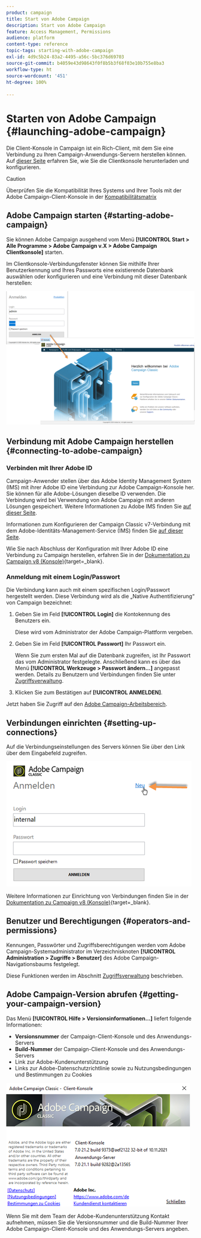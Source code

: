 ```yaml
---
product: campaign
title: Start von Adobe Campaign
description: Start von Adobe Campaign
feature: Access Management, Permissions
audience: platform
content-type: reference
topic-tags: starting-with-adobe-campaign
exl-id: 4d9c5b24-83a2-4495-a56c-5bc376d69703
source-git-commit: b4059e43d98643f0f8b5b3f68f03e10b755e8ba3
workflow-type: ht
source-wordcount: '451'
ht-degree: 100%

---
```


# Starten von Adobe Campaign {#launching-adobe-campaign}

Die Client-Konsole in Campaign ist ein Rich-Client, mit dem Sie eine Verbindung zu Ihren Campaign-Anwendungs-Servern herstellen können. Auf [dieser Seite](../../installation/using/installing-the-client-console.md) erfahren Sie, wie Sie die Clientkonsole herunterladen und konfigurieren.

>[!CAUTION]
>
>Überprüfen Sie die Kompatibilität Ihres Systems und Ihrer Tools mit der Adobe Campaign-Client-Konsole in der [Kompatibilitätsmatrix](../../rn/using/compatibility-matrix.md#ClientConsoleoperatingsystems)

## Adobe Campaign starten {#starting-adobe-campaign}

Sie können Adobe Campaign ausgehend vom Menü **[!UICONTROL Start > Alle Programme > Adobe Campaign v.X > Adobe Campaign Clientkonsole]** starten.

Im Clientkonsole-Verbindungsfenster können Sie mithilfe Ihrer Benutzerkennung und Ihres Passworts eine existierende Datenbank auswählen oder konfigurieren und eine Verbindung mit dieser Datenbank herstellen:

![](assets/acc-logon.png)

## Verbindung mit Adobe Campaign herstellen {#connecting-to-adobe-campaign}

### Verbinden mit Ihrer Adobe ID

Campaign-Anwender stellen über das Adobe Identity Management System (IMS) mit ihrer Adobe ID eine Verbindung zur Adobe Campaign-Konsole her. Sie können für alle Adobe-Lösungen dieselbe ID verwenden. Die Verbindung wird bei Verwendung von Adobe Campaign mit anderen Lösungen gespeichert. Weitere Informationen zu Adobe IMS finden Sie [auf dieser Seite](https://helpx.adobe.com/de/enterprise/using/identity.html).

Informationen zum Konfigurieren der Campaign Classic v7-Verbindung mit dem Adobe-Identitäts-Management-Service (IMS) finden Sie [auf dieser Seite](../../integrations/using/about-adobe-id.md).

Wie Sie nach Abschluss der Konfiguration mit Ihrer Adobe ID eine Verbindung zu Campaign herstellen, erfahren Sie in der [Dokumentation zu Campaign v8 (Konsole)](https://experienceleague.adobe.com/de/docs/campaign/campaign-v8/new/connect){target=_blank}.


### Anmeldung mit einem Login/Passwort

Die Verbindung kann auch mit einem spezifischen Login/Passwort hergestellt werden. Diese Verbindung wird als die „Native Authentifizierung“ von Campaign bezeichnet:

1. Geben Sie im Feld **[!UICONTROL Login]** die Kontokennung des Benutzers ein.

   Diese wird vom Administrator der Adobe Campaign-Plattform vergeben.

1. Geben Sie im Feld **[!UICONTROL Passwort]** Ihr Passwort ein.

   Wenn Sie zum ersten Mal auf die Datenbank zugreifen, ist Ihr Passwort das vom Administrator festgelegte. Anschließend kann es über das Menü **[!UICONTROL Werkzeuge > Passwort ändern...]** angepasst werden. Details zu Benutzern und Verbindungen finden Sie unter [Zugriffsverwaltung](../../platform/using/access-management.md).

1. Klicken Sie zum Bestätigen auf **[!UICONTROL ANMELDEN]**.

Jetzt haben Sie Zugriff auf den [Adobe Campaign-Arbeitsbereich](../../platform/using/adobe-campaign-workspace.md).

## Verbindungen einrichten {#setting-up-connections}

Auf die Verbindungseinstellungen des Servers können Sie über den Link über dem Eingabefeld zugreifen.

![](assets/s_ncs_user_connections_management.png)

Weitere Informationen zur Einrichtung von Verbindungen finden Sie in der [Dokumentation zu Campaign v8 (Konsole)](https://experienceleague.adobe.com/de/docs/campaign/campaign-v8/new/connect#create-your-connection){target=_blank}.

## Benutzer und Berechtigungen {#operators-and-permissions}

Kennungen, Passwörter und Zugriffsberechtigungen werden vom Adobe Campaign-Systemadministrator im Verzeichnisknoten **[!UICONTROL Administration > Zugriffe > Benutzer]** des Adobe Campaign-Navigationsbaums festgelegt.

Diese Funktionen werden im Abschnitt [Zugriffsverwaltung](../../platform/using/access-management.md) beschrieben.

## Adobe Campaign-Version abrufen {#getting-your-campaign-version}

Das Menü **[!UICONTROL Hilfe > Versionsinformationen…]** liefert folgende Informationen:

* **Versionsnummer** der Campaign-Client-Konsole und des Anwendungs-Servers
* **Build-Nummer** der Campaign-Client-Konsole und des Anwendungs-Servers
* Link zur Adobe-Kundenunterstützung
* Links zur Adobe-Datenschutzrichtlinie sowie zu Nutzungsbedingungen und Bestimmungen zu Cookies

![](assets/about-acc.png)

Wenn Sie mit dem Team der Adobe-Kundenunterstützung Kontakt aufnehmen, müssen Sie die Versionsnummer und die Build-Nummer Ihrer Adobe Campaign-Client-Konsole und des Anwendungs-Servers angeben.

